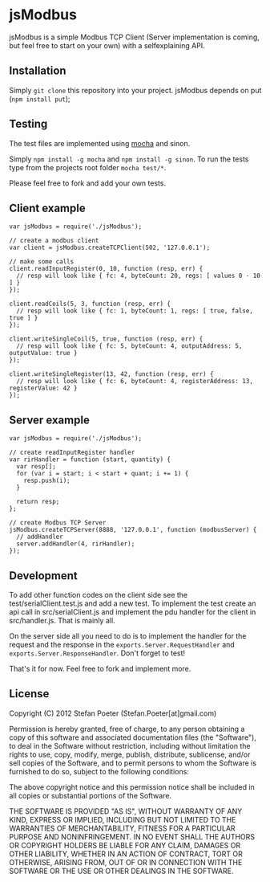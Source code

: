 jsModbus
========

jsModbus is a simple Modbus TCP Client (Server implementation is coming, but feel free to start on your own) with a 
selfexplaining API.

Installation
------------

Simply `git clone` this repository into your project. jsModbus depends on put (`npm install put`);

Testing
-------

The test files are implemented using [mocha](https://github.com/visionmedia/mocha) and sinon.

Simply `npm install -g mocha` and `npm install -g sinon`. To run the tests type from the projects root folder `mocha test/*`.

Please feel free to fork and add your own tests.

Client example
--------------

	var jsModbus = require('./jsModbus');
	
	// create a modbus client
	var client = jsModbus.createTCPClient(502, '127.0.0.1');
	
	// make some calls
	client.readInputRegister(0, 10, function (resp, err) {
	  // resp will look like { fc: 4, byteCount: 20, regs: [ values 0 - 10 ] }
	});
	
	client.readCoils(5, 3, function (resp, err) {
	  // resp will look like { fc: 1, byteCount: 1, regs: [ true, false, true ] }
	});
	
	client.writeSingleCoil(5, true, function (resp, err) {
	  // resp will look like { fc: 5, byteCount: 4, outputAddress: 5, outputValue: true }
	});

  	client.writeSingleRegister(13, 42, function (resp, err) {
	  // resp will look like { fc: 6, byteCount: 4, registerAddress: 13, registerValue: 42 }
	});

Server example
--------------

	var jsModbus = require('./jsModbus');

	// create readInputRegister handler
	var rirHandler = function (start, quantity) {
	  var resp[];
	  for (var i = start; i < start + quant; i += 1) {
	    resp.push(i);
	  }

	  return resp;
	};

	// create Modbus TCP Server
	jsModbus.createTCPServer(8888, '127.0.0.1', function (modbusServer) {
	  // addHandler
	  server.addHandler(4, rirHandler);
	});

Development
-----------

To add other function codes on the client side see the test/serialClient.test.js and add a new test. To implement the test create an api call in src/serialClient.js and implement the pdu handler for the client in src/handler.js. That is mainly all.

On the server side all you need to do is to implement the handler for the request and the response in the `exports.Server.RequestHandler` and `exports.Server.ResponseHandler`. Don't forget to test!

That's it for now. Feel free to fork and implement more.

License
-------

Copyright (C) 2012 Stefan Poeter (Stefan.Poeter[at]gmail.com)

Permission is hereby granted, free of charge, to any person obtaining a copy of this software and associated documentation files (the "Software"), to deal in the Software without restriction, including without limitation the rights to use, copy, modify, merge, publish, distribute, sublicense, and/or sell copies of the Software, and to permit persons to whom the Software is furnished to do so, subject to the following conditions:

The above copyright notice and this permission notice shall be included in all copies or substantial portions of the Software.

THE SOFTWARE IS PROVIDED "AS IS", WITHOUT WARRANTY OF ANY KIND, EXPRESS OR IMPLIED, INCLUDING BUT NOT LIMITED TO THE WARRANTIES OF MERCHANTABILITY, FITNESS FOR A PARTICULAR PURPOSE AND NONINFRINGEMENT. IN NO EVENT SHALL THE AUTHORS OR COPYRIGHT HOLDERS BE LIABLE FOR ANY CLAIM, DAMAGES OR OTHER LIABILITY, WHETHER IN AN ACTION OF CONTRACT, TORT OR OTHERWISE, ARISING FROM, OUT OF OR IN CONNECTION WITH THE SOFTWARE OR THE USE OR OTHER DEALINGS IN THE SOFTWARE.
